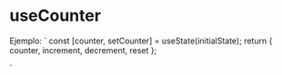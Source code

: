 # useCounter

Ejemplo:
`
const [counter, setCounter] = useState(initialState);
return {
counter,
increment,
decrement,
reset
};

`
